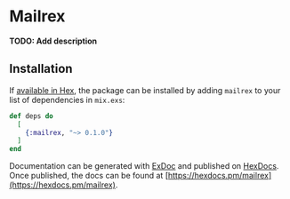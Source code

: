 # Mailrex

**TODO: Add description**

## Installation

If [available in Hex](https://hex.pm/docs/publish), the package can be installed
by adding `mailrex` to your list of dependencies in `mix.exs`:

```elixir
def deps do
  [
    {:mailrex, "~> 0.1.0"}
  ]
end
```

Documentation can be generated with [ExDoc](https://github.com/elixir-lang/ex_doc)
and published on [HexDocs](https://hexdocs.pm). Once published, the docs can
be found at [https://hexdocs.pm/mailrex](https://hexdocs.pm/mailrex).
